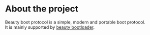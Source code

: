 # About the project
Beauty boot protocol is a simple, modern and portable boot protocol.  
It is mainly supported by [beauty bootloader](https://github.com/lortkipa/beauty-bootloader).  
